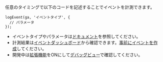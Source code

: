 任意のタイミングで以下のコードを記述することでイベントを計測できます。

```tsx
logEvent(ga, 'イベントタイプ', {
  // パラメータ
});
```

- イベントタイプやパラメータは[ドキュメント](https://developers.google.com/gtagjs/reference/event?hl=ja)を参照してください。
- 計測結果は[イベントダッシュボード](https://console.firebase.google.com/project/_/analytics/events?hl=ja)から確認できます。[事前にイベントを作成](https://www.data-be.at/magazine/ga4-events/)してください。
- 開発中は[拡張機能](https://chrome.google.com/webstore/detail/google-analytics-debugger/jnkmfdileelhofjcijamephohjechhna?hl=ja)をONにして[デバッグビュー](https://console.firebase.google.com/project/_/analytics/debugview?hl=ja)で確認してください。